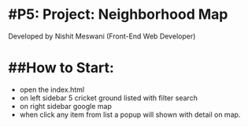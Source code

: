 #P5: Project: Neighborhood Map
===============================
Developed by Nishit Meswani (Front-End Web Developer)

##How to Start:
==================
- open the index.html
- on left sidebar 5 cricket ground listed with filter search
- on right sidebar google map
- when click any item from list a popup will shown with detail on map.

